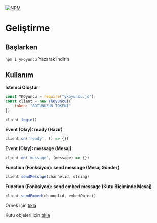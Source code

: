 [![NPM](https://nodei.co/npm/ykoyuncu.js.png?downloads=true&downloadRank=true&stars=true)](https://nodei.co/npm/ykoyuncu.js/)

# Geliştirme

## Başlarken
`npm i ykoyuncu` Yazarak İndirin

## Kullanım 

**İstemci Oluştur**
```javascript
const YKOyuncu = require("ykoyuncu.js");
const client = new YKOyuncu({
    token: "BOTUNUZUN TOKENİ"
})

client.login()
```

**Event (Olay): ready (Hazır)**
```javascript
client.on('ready', () => {})
```

**Event (Olay): message (Mesaj)**
```javascript
client.on('message', (message) => {})
```

**Function (Fonksiyon): send message (Mesaj Gönder)**
```javascript
client.sendMessage(channelid, string)
```

**Function (Fonksiyon): send embed message (Kutu Biçiminde Mesaj)**
```javascript
client.sendEmbed(channelid, embedObject)
```

Örnek için [tıkla](https://github.com/YoutubeKafasi/ykoyuncu.js/blob/master/index.js.example)

Kutu objeleri için [tıkla](https://discordapp.com/developers/docs/resources/channel#embed-object)
